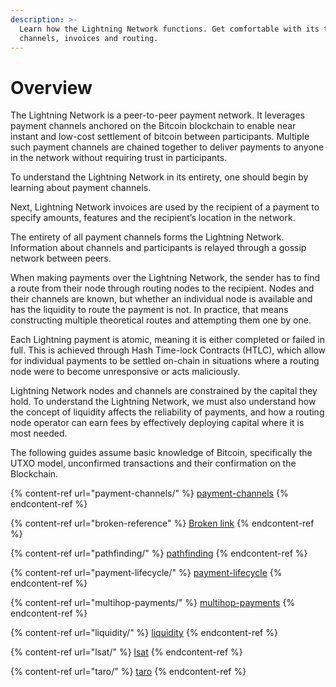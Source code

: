 ```yaml
---
description: >-
  Learn how the Lightning Network functions. Get comfortable with its topology,
  channels, invoices and routing.
---
```


# Overview

The Lightning Network is a peer-to-peer payment network. It leverages payment channels anchored on the Bitcoin blockchain to enable near instant and low-cost settlement of bitcoin between participants. Multiple such payment channels are chained together to deliver payments to anyone in the network without requiring trust in participants.

To understand the Lightning Network in its entirety, one should begin by learning about payment channels.

Next, Lightning Network invoices are used by the recipient of a payment to specify amounts, features and the recipient’s location in the network.

The entirety of all payment channels forms the Lightning Network. Information about channels and participants is relayed through a gossip network between peers.

When making payments over the Lightning Network, the sender has to find a route from their node through routing nodes to the recipient. Nodes and their channels are known, but whether an individual node is available and has the liquidity to route the payment is not. In practice, that means constructing multiple theoretical routes and attempting them one by one.

Each Lightning payment is atomic, meaning it is either completed or failed in full. This is achieved through Hash Time-lock Contracts (HTLC), which allow for individual payments to be settled on-chain in situations where a routing node were to become unresponsive or acts maliciously.

Lightning Network nodes and channels are constrained by the capital they hold. To understand the Lightning Network, we must also understand how the concept of liquidity affects the reliability of payments, and how a routing node operator can earn fees by effectively deploying capital where it is most needed.

The following guides assume basic knowledge of Bitcoin, specifically the UTXO model, unconfirmed transactions and their confirmation on the Blockchain.

{% content-ref url="payment-channels/" %}
[payment-channels](payment-channels/)
{% endcontent-ref %}

{% content-ref url="broken-reference" %}
[Broken link](broken-reference)
{% endcontent-ref %}

{% content-ref url="pathfinding/" %}
[pathfinding](pathfinding/)
{% endcontent-ref %}

{% content-ref url="payment-lifecycle/" %}
[payment-lifecycle](payment-lifecycle/)
{% endcontent-ref %}

{% content-ref url="multihop-payments/" %}
[multihop-payments](multihop-payments/)
{% endcontent-ref %}

{% content-ref url="liquidity/" %}
[liquidity](liquidity/)
{% endcontent-ref %}

{% content-ref url="lsat/" %}
[lsat](lsat/)
{% endcontent-ref %}

{% content-ref url="taro/" %}
[taro](taro/)
{% endcontent-ref %}
